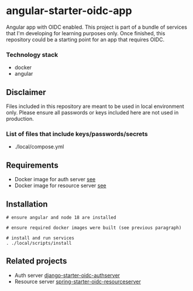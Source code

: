 # angular-starter-oidc-app

Angular app with OIDC enabled. This project is part of a 
bundle of services that I'm developing for learning purposes only. Once 
finished, this repository could be a starting point for an app that requires OIDC.

### Technology stack
- docker
- angular

## Disclaimer

Files included in this repository are meant to be used in local
environment only. Please ensure all passwords or keys included here are not
used in production.

### List of files that include keys/passwords/secrets
- ./local/compose.yml

## Requirements

- Docker image for auth server [see](https://github.com/emidiocruciani/django-starter-oidc-authserver/)
- Docker image for resource server [see](https://github.com/emidiocruciani/spring-starter-oidc-resourceserver/)

## Installation

```shell
# ensure angular and node 18 are installed

# ensure required docker images were built (see previous paragraph)

# install and run services
. ./local/scripts/install
```

## Related projects

- Auth server [django-starter-oidc-authserver](https://github.com/emidiocruciani/django-starter-oidc-authserver/)
- Resource server [spring-starter-oidc-resourceserver](https://github.com/emidiocruciani/spring-starter-oidc-resourceserver/)
